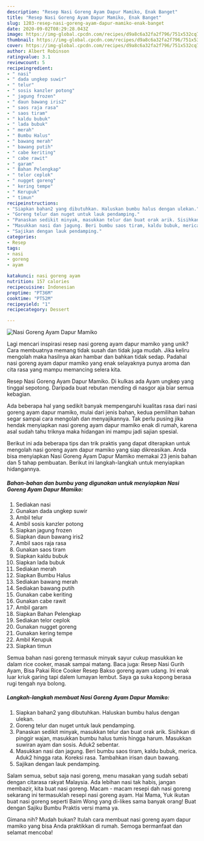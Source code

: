```yaml
---
description: "Resep Nasi Goreng Ayam Dapur Mamiko, Enak Banget"
title: "Resep Nasi Goreng Ayam Dapur Mamiko, Enak Banget"
slug: 1203-resep-nasi-goreng-ayam-dapur-mamiko-enak-banget
date: 2020-09-02T08:29:28.043Z
image: https://img-global.cpcdn.com/recipes/d9a8c6a32fa2f796/751x532cq70/nasi-goreng-ayam-dapur-mamiko-foto-resep-utama.jpg
thumbnail: https://img-global.cpcdn.com/recipes/d9a8c6a32fa2f796/751x532cq70/nasi-goreng-ayam-dapur-mamiko-foto-resep-utama.jpg
cover: https://img-global.cpcdn.com/recipes/d9a8c6a32fa2f796/751x532cq70/nasi-goreng-ayam-dapur-mamiko-foto-resep-utama.jpg
author: Albert Robinson
ratingvalue: 3.1
reviewcount: 5
recipeingredient:
- " nasi"
- " dada ungkep suwir"
- " telur"
- " sosis kanzler potong"
- " jagung frozen"
- " daun bawang iris2"
- " saos raja rasa"
- " saos tiram"
- " kaldu bubuk"
- " lada bubuk"
- " merah"
- " Bumbu Halus"
- " bawang merah"
- " bawang putih"
- " cabe keriting"
- " cabe rawit"
- " garam"
- " Bahan Pelengkap"
- " telor ceplok"
- " nugget goreng"
- " kering tempe"
- " Kerupuk"
- " timun"
recipeinstructions:
- "Siapkan bahan2 yang dibutuhkan. Haluskan bumbu halus dengan ulekan."
- "Goreng telur dan nuget untuk lauk pendamping."
- "Panaskan sedikit minyak, masukkan telur dan buat orak arik. Sisihkan di pinggir wajan, masukkan bumbu halus tumis hingga harum. Masukkan suwiran ayam dan sosis. Aduk2 sebentar."
- "Masukkan nasi dan jagung. Beri bumbu saos tiram, kaldu bubuk, merica. Aduk2 hingga rata. Koreksi rasa. Tambahkan irisan daun bawang."
- "Sajikan dengan lauk pendamping."
categories:
- Resep
tags:
- nasi
- goreng
- ayam

katakunci: nasi goreng ayam 
nutrition: 157 calories
recipecuisine: Indonesian
preptime: "PT36M"
cooktime: "PT52M"
recipeyield: "1"
recipecategory: Dessert

---
```



![Nasi Goreng Ayam Dapur Mamiko](https://img-global.cpcdn.com/recipes/d9a8c6a32fa2f796/751x532cq70/nasi-goreng-ayam-dapur-mamiko-foto-resep-utama.jpg)

Lagi mencari inspirasi resep nasi goreng ayam dapur mamiko yang unik? Cara membuatnya memang tidak susah dan tidak juga mudah. Jika keliru mengolah maka hasilnya akan hambar dan bahkan tidak sedap. Padahal nasi goreng ayam dapur mamiko yang enak selayaknya punya aroma dan cita rasa yang mampu memancing selera kita.

Resep Nasi Goreng Ayam Dapur Mamiko. Di kulkas ada Ayam ungkep yang tinggal sepotong. Daripada buat rebutan mending di nasgor aja biar semua kebagian.

Ada beberapa hal yang sedikit banyak mempengaruhi kualitas rasa dari nasi goreng ayam dapur mamiko, mulai dari jenis bahan, kedua pemilihan bahan segar sampai cara mengolah dan menyajikannya. Tak perlu pusing jika hendak menyiapkan nasi goreng ayam dapur mamiko enak di rumah, karena asal sudah tahu triknya maka hidangan ini mampu jadi sajian spesial.


Berikut ini ada beberapa tips dan trik praktis yang dapat diterapkan untuk mengolah nasi goreng ayam dapur mamiko yang siap dikreasikan. Anda bisa menyiapkan Nasi Goreng Ayam Dapur Mamiko memakai 23 jenis bahan dan 5 tahap pembuatan. Berikut ini langkah-langkah untuk menyiapkan hidangannya.

<!--inarticleads1-->

##### Bahan-bahan dan bumbu yang digunakan untuk menyiapkan Nasi Goreng Ayam Dapur Mamiko:

1. Sediakan  nasi
1. Gunakan  dada ungkep suwir
1. Ambil  telur
1. Ambil  sosis kanzler potong
1. Siapkan  jagung frozen
1. Siapkan  daun bawang iris2
1. Ambil  saos raja rasa
1. Gunakan  saos tiram
1. Siapkan  kaldu bubuk
1. Siapkan  lada bubuk
1. Sediakan  merah
1. Siapkan  Bumbu Halus
1. Sediakan  bawang merah
1. Sediakan  bawang putih
1. Gunakan  cabe keriting
1. Gunakan  cabe rawit
1. Ambil  garam
1. Siapkan  Bahan Pelengkap
1. Sediakan  telor ceplok
1. Gunakan  nugget goreng
1. Gunakan  kering tempe
1. Ambil  Kerupuk
1. Siapkan  timun


Semua bahan nasi goreng termasuk minyak sayur cukup masukkan ke dalam rice cooker, masak sampai matang. Baca juga: Resep Nasi Gurih Ayam, Bisa Pakai Rice Cooker Resep Bakso goreng ayam udang. Ini enak luar kriuk garing tapi dalem lumayan lembut. Saya ga suka kopong berasa rugi tengah nya bolong. 

<!--inarticleads2-->

##### Langkah-langkah membuat Nasi Goreng Ayam Dapur Mamiko:

1. Siapkan bahan2 yang dibutuhkan. Haluskan bumbu halus dengan ulekan.
1. Goreng telur dan nuget untuk lauk pendamping.
1. Panaskan sedikit minyak, masukkan telur dan buat orak arik. Sisihkan di pinggir wajan, masukkan bumbu halus tumis hingga harum. Masukkan suwiran ayam dan sosis. Aduk2 sebentar.
1. Masukkan nasi dan jagung. Beri bumbu saos tiram, kaldu bubuk, merica. Aduk2 hingga rata. Koreksi rasa. Tambahkan irisan daun bawang.
1. Sajikan dengan lauk pendamping.


Salam semua, sebut saja nasi goreng, menu masakan yang sudah sebati dengan citarasa rakyat Malaysia. Ada lebihan nasi tak habis, jangan membazir, kita buat nasi goreng. Macam - macam resepi dah nasi goreng sekarang ini termasuklah resepi nasi goreng ayam. Hai Mama, Yuk ikutan buat nasi goreng seperti Baim Wong yang di-likes sama banyak orang! Buat dengan Sajiku Bumbu Praktis versi mama ya. 

Gimana nih? Mudah bukan? Itulah cara membuat nasi goreng ayam dapur mamiko yang bisa Anda praktikkan di rumah. Semoga bermanfaat dan selamat mencoba!
